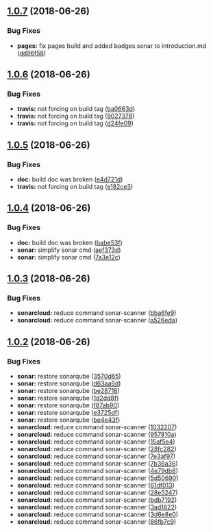 ## [1.0.7](https://github.com/yeutech-lab/accept-dot-path/compare/v1.0.6...v1.0.7) (2018-06-26)


### Bug Fixes

* **pages:** fix pages build and added badges sonar to introduction.md ([dd96f58](https://github.com/yeutech-lab/accept-dot-path/commit/dd96f58))

## [1.0.6](https://github.com/yeutech-lab/accept-dot-path/compare/v1.0.5...v1.0.6) (2018-06-26)


### Bug Fixes

* **travis:** not forcing on build tag ([ba0663d](https://github.com/yeutech-lab/accept-dot-path/commit/ba0663d))
* **travis:** not forcing on build tag ([9027378](https://github.com/yeutech-lab/accept-dot-path/commit/9027378))
* **travis:** not forcing on build tag ([d24fe09](https://github.com/yeutech-lab/accept-dot-path/commit/d24fe09))

## [1.0.5](https://github.com/yeutech-lab/accept-dot-path/compare/v1.0.4...v1.0.5) (2018-06-26)


### Bug Fixes

* **doc:** build doc was broken ([e4d721d](https://github.com/yeutech-lab/accept-dot-path/commit/e4d721d))
* **travis:** not forcing on build tag ([e182ce3](https://github.com/yeutech-lab/accept-dot-path/commit/e182ce3))

## [1.0.4](https://github.com/yeutech-lab/accept-dot-path/compare/v1.0.3...v1.0.4) (2018-06-26)


### Bug Fixes

* **doc:** build doc was broken ([babe53f](https://github.com/yeutech-lab/accept-dot-path/commit/babe53f))
* **sonar:** simplify sonar cmd ([aef373d](https://github.com/yeutech-lab/accept-dot-path/commit/aef373d))
* **sonar:** simplify sonar cmd ([7a3e12c](https://github.com/yeutech-lab/accept-dot-path/commit/7a3e12c))

## [1.0.3](https://github.com/yeutech-lab/accept-dot-path/compare/v1.0.2...v1.0.3) (2018-06-26)


### Bug Fixes

* **sonarcloud:** reduce command sonar-scanner ([bba6fe9](https://github.com/yeutech-lab/accept-dot-path/commit/bba6fe9))
* **sonarcloud:** reduce command sonar-scanner ([a526eda](https://github.com/yeutech-lab/accept-dot-path/commit/a526eda))

## [1.0.2](https://github.com/yeutech-lab/accept-dot-path/compare/v1.0.1...v1.0.2) (2018-06-26)


### Bug Fixes

* **sonar:** restore sonarqube ([3570d65](https://github.com/yeutech-lab/accept-dot-path/commit/3570d65))
* **sonar:** restore sonarqube ([d63aa6d](https://github.com/yeutech-lab/accept-dot-path/commit/d63aa6d))
* **sonar:** restore sonarqube ([be28718](https://github.com/yeutech-lab/accept-dot-path/commit/be28718))
* **sonar:** restore sonarqube ([1d2dd8f](https://github.com/yeutech-lab/accept-dot-path/commit/1d2dd8f))
* **sonar:** restore sonarqube ([f87ab90](https://github.com/yeutech-lab/accept-dot-path/commit/f87ab90))
* **sonar:** restore sonarqube ([e3725df](https://github.com/yeutech-lab/accept-dot-path/commit/e3725df))
* **sonar:** restore sonarqube ([be4e43f](https://github.com/yeutech-lab/accept-dot-path/commit/be4e43f))
* **sonarcloud:** reduce command sonar-scanner ([1032207](https://github.com/yeutech-lab/accept-dot-path/commit/1032207))
* **sonarcloud:** reduce command sonar-scanner ([957810a](https://github.com/yeutech-lab/accept-dot-path/commit/957810a))
* **sonarcloud:** reduce command sonar-scanner ([15af5e4](https://github.com/yeutech-lab/accept-dot-path/commit/15af5e4))
* **sonarcloud:** reduce command sonar-scanner ([28fc282](https://github.com/yeutech-lab/accept-dot-path/commit/28fc282))
* **sonarcloud:** reduce command sonar-scanner ([7e3af97](https://github.com/yeutech-lab/accept-dot-path/commit/7e3af97))
* **sonarcloud:** reduce command sonar-scanner ([7b36a36](https://github.com/yeutech-lab/accept-dot-path/commit/7b36a36))
* **sonarcloud:** reduce command sonar-scanner ([4e79db8](https://github.com/yeutech-lab/accept-dot-path/commit/4e79db8))
* **sonarcloud:** reduce command sonar-scanner ([5d50690](https://github.com/yeutech-lab/accept-dot-path/commit/5d50690))
* **sonarcloud:** reduce command sonar-scanner ([61df013](https://github.com/yeutech-lab/accept-dot-path/commit/61df013))
* **sonarcloud:** reduce command sonar-scanner ([28e5247](https://github.com/yeutech-lab/accept-dot-path/commit/28e5247))
* **sonarcloud:** reduce command sonar-scanner ([bdb7192](https://github.com/yeutech-lab/accept-dot-path/commit/bdb7192))
* **sonarcloud:** reduce command sonar-scanner ([3ad1622](https://github.com/yeutech-lab/accept-dot-path/commit/3ad1622))
* **sonarcloud:** reduce command sonar-scanner ([3d6e8e0](https://github.com/yeutech-lab/accept-dot-path/commit/3d6e8e0))
* **sonarcloud:** reduce command sonar-scanner ([86fb7c9](https://github.com/yeutech-lab/accept-dot-path/commit/86fb7c9))
